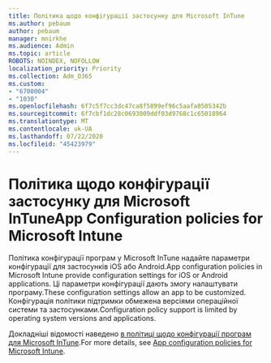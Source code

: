 ```yaml
---
title: Політика щодо конфігурації застосунку для Microsoft InTune
ms.author: pebaum
author: pebaum
manager: mnirkhe
ms.audience: Admin
ms.topic: article
ROBOTS: NOINDEX, NOFOLLOW
localization_priority: Priority
ms.collection: Adm_O365
ms.custom:
- "6700004"
- "1030"
ms.openlocfilehash: 6f7c5f7cc3dc47ca8f5899ef96c5aafa8505342b
ms.sourcegitcommit: 6f7cbf1dc28c0693009ddf03d9768c1c65018964
ms.translationtype: MT
ms.contentlocale: uk-UA
ms.lasthandoff: 07/22/2020
ms.locfileid: "45423979"
---
```

# <a name="app-configuration-policies-for-microsoft-intune"></a><span data-ttu-id="afb95-102">Політика щодо конфігурації застосунку для Microsoft InTune</span><span class="sxs-lookup"><span data-stu-id="afb95-102">App Configuration policies for Microsoft Intune</span></span>

<span data-ttu-id="afb95-103">Політика конфігурації програм у Microsoft InTune надайте параметри конфігурації для застосунків iOS або Android.</span><span class="sxs-lookup"><span data-stu-id="afb95-103">App configuration policies in Microsoft Intune provide configuration settings for iOS or Android applications.</span></span> <span data-ttu-id="afb95-104">Ці параметри конфігурації дають змогу налаштувати програму.</span><span class="sxs-lookup"><span data-stu-id="afb95-104">These configuration settings allow an app to be customized.</span></span> <span data-ttu-id="afb95-105">Конфігурація політики підтримки обмежена версіями операційної системи та застосунками.</span><span class="sxs-lookup"><span data-stu-id="afb95-105">Configuration policy support is limited by operating system versions and applications.</span></span>

<span data-ttu-id="afb95-106">Докладніші відомості наведено [в політиці щодо конфігурації програм для Microsoft InTune](https://docs.microsoft.com/intune/app-configuration-policies-overview).</span><span class="sxs-lookup"><span data-stu-id="afb95-106">For more details, see [App configuration policies for Microsoft Intune](https://docs.microsoft.com/intune/app-configuration-policies-overview).</span></span>